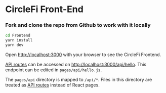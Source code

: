 # CircleFi Front-End

### Fork and clone the repo from Github to work with it locally



```bash
cd Frontend
yarn install
yarn dev
```

Open [http://localhost:3000](http://localhost:3000) with your browser to see the CircleFi Frontend.

[API routes](https://nextjs.org/docs/api-routes/introduction) can be accessed on [http://localhost:3000/api/hello](http://localhost:3000/api/hello). This endpoint can be edited in `pages/api/hello.js`.

The `pages/api` directory is mapped to `/api/*`. Files in this directory are treated as [API routes](https://nextjs.org/docs/api-routes/introduction) instead of React pages.
